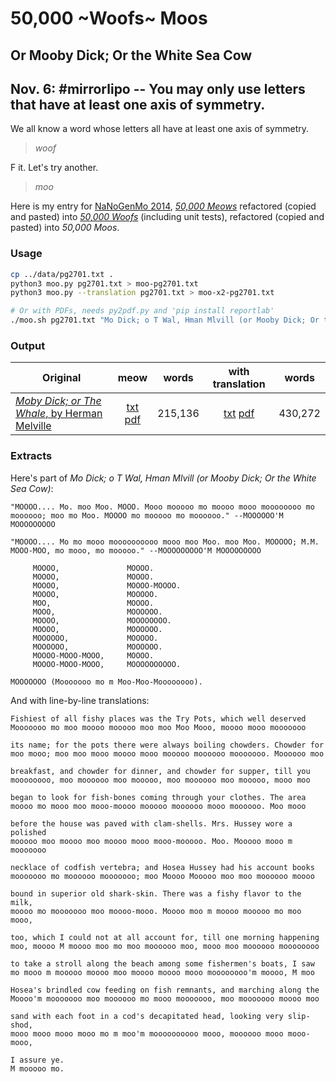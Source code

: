 # 50,000 ~Woofs~ Moos

## Or Mooby Dick; Or the White Sea Cow

## Nov. 6: **#mirrorlipo** -- You may only use letters that have at least one axis of symmetry.


We all know a word whose letters all have at least one axis of symmetry.

> *woof*

F it. Let's try another.

> *moo*

Here is my entry for [NaNoGenMo 2014](https://github.com/dariusk/NaNoGenMo-2014/),
[*50,000 Meows*](https://github.com/hugovk/meow.py) refactored (copied and pasted) into
[*50,000 Woofs*](https://github.com/hugovk/NaNoLiPo2018/tree/master/01-avoidlipo) 
(including unit tests), refactored (copied and pasted) into *50,000 Moos*.

### Usage

```bash
cp ../data/pg2701.txt .
python3 moo.py pg2701.txt > moo-pg2701.txt
python3 moo.py --translation pg2701.txt > moo-x2-pg2701.txt

# Or with PDFs, needs py2pdf.py and 'pip install reportlab'
./moo.sh pg2701.txt "Mo Dick; o T Wal, Hman Mlvill (or Mooby Dick; Or the White Sea Cow)"
```

### Output

| Original                                                                     |                        meow                        |  words |                     with translation                    |  words |
|------------------------------------------------------------------------------|:--------------------------------------------------:|:------:|:-------------------------------------------------------:|:------:|
| [*Moby Dick; or The Whale*, by Herman Melville](../data/pg2701.txt?raw=true)                   |  [txt](moo-pg2701.txt?raw=true) [pdf]( moo-pg2701.pdf?raw=true)  | 215,136 |  [txt](moo-x2-pg2701.txt?raw=true) [pdf](moo-x2-pg2701.pdf?raw=true)  | 430,272 |

### Extracts

Here's part of *Mo Dick; o T Wal, Hman Mlvill (or Mooby Dick; Or the White Sea Cow)*:
```
"MOOOO.... Mo. moo Moo. MOOO. Mooo mooooo mo moooo mooo moooooooo mo
moooooo; moo mo Moo. MOOOO mo mooooo mo moooooo." --MOOOOOO'M MOOOOOOOOO

"MOOOO.... Mo mo mooo moooooooooo mooo moo Moo. moo Moo. MOOOOO; M.M.
MOOO-MOO, mo mooo, mo mooooo." --MOOOOOOOOO'M MOOOOOOOOO

     MOOOO,               MOOOO.
     MOOOO,               MOOOO.
     MOOOO,               MOOOO-MOOOO.
     MOOOO,               MOOOOO.
     MOO,                 MOOOO.
     MOOO,                MOOOOOO.
     MOOOO,               MOOOOOOOO.
     MOOOO,               MOOOOOO.
     MOOOOOO,             MOOOOO.
     MOOOOOO,             MOOOOOO.
     MOOOO-MOOO-MOOO,     MOOOO.
     MOOOO-MOOO-MOOO,     MOOOOOOOOOO.

MOOOOOOO (Mooooooo mo m Moo-Moo-Moooooooo).
```

And with line-by-line translations:
```
Fishiest of all fishy places was the Try Pots, which well deserved
Mooooooo mo moo moooo mooooo moo moo Moo Mooo, moooo mooo mooooooo

its name; for the pots there were always boiling chowders. Chowder for
moo mooo; moo moo mooo moooo mooo mooooo moooooo mooooooo. Moooooo moo

breakfast, and chowder for dinner, and chowder for supper, till you
moooooooo, moo moooooo moo mooooo, moo moooooo moo mooooo, mooo moo

began to look for fish-bones coming through your clothes. The area
moooo mo mooo moo mooo-moooo mooooo moooooo mooo moooooo. Moo mooo

before the house was paved with clam-shells. Mrs. Hussey wore a polished
mooooo moo moooo moo moooo mooo mooo-mooooo. Moo. Mooooo mooo m mooooooo

necklace of codfish vertebra; and Hosea Hussey had his account books
mooooooo mo moooooo mooooooo; moo Moooo Mooooo moo moo moooooo moooo

bound in superior old shark-skin. There was a fishy flavor to the milk,
moooo mo mooooooo moo moooo-mooo. Moooo moo m moooo mooooo mo moo mooo,

too, which I could not at all account for, till one morning happening
moo, moooo M moooo moo mo moo moooooo moo, mooo moo moooooo moooooooo

to take a stroll along the beach among some fishermen's boats, I saw
mo mooo m mooooo moooo moo moooo moooo mooo moooooooo'm moooo, M moo

Hosea's brindled cow feeding on fish remnants, and marching along the
Moooo'm mooooooo moo moooooo mo mooo mooooooo, moo mooooooo moooo moo

sand with each foot in a cod's decapitated head, looking very slip-shod,
mooo mooo mooo mooo mo m moo'm moooooooooo mooo, moooooo mooo mooo-mooo,

I assure ye.
M mooooo mo.
```
